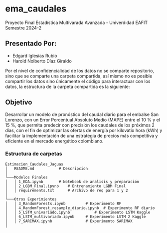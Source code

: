 # ema_caudales
Proyecto Final Estadística Multivarada Avanzada - Univerdidad EAFIT Semestre 2024-2

## Presentado Por:
- Edgard Iglesias Rubio
- Harold Nolberto Díaz Giraldo

Por el nivel de confidencialidad de los datos no se comparte repositorio, sino que se comparte una carpeta compartida, así mismo no es posible compartir los datos sino únicamente el código para interactuar con los datos, la estructura de la carpeta compartida es la siguiente:

## Objetivo
Desarrollar un modelo de pronóstico del caudal diario para el embalse San Lorenzo, con un Error Porcentual Absoluto Medio (MAPE) entre el 10 % y el 15 %, que permita predecir con precisión los caudales de los próximos 2 días, con el fin de optimizar las ofertas de energía por kilovatio hora (kWh) y facilitar la implementación de una estrategia de precios más competitiva y eficiente en el mercado energético colombiano.

### Estructura de carpetas

```
Estimacion_Caudales_Jaguas
│   README.md			# Descripcion
│   
└───Modelos Finales		
│   │ 1_EDA.ipynb		# Notebook de analisis y preparación
│   │ 2_LGBM_Final.ipynb	# Entrenamiento LGBM Final
│   │ requirements.txt		# Archivo de req para 1 y 2
│
└───Otros Experimientos
│   │ 3_RandomForests.ipynb			# Experimento RF
│   │ 4_RandomForest_resample_diario.ipynb	# Experimento RF diario
│   │ 5_LSTM_univariado.ipynb			# Experimento LSTM Kaggle
│   │ 6_LSTM_multivariado.ipynb		# Experimento LSTM 2 Kaggle
│   │ 7_SARIMAX.ipynb				# Experimento SARIMAX
│
```
